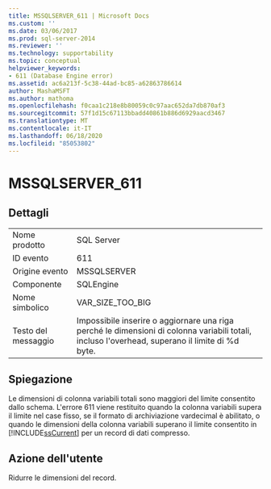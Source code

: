 ```yaml
---
title: MSSQLSERVER_611 | Microsoft Docs
ms.custom: ''
ms.date: 03/06/2017
ms.prod: sql-server-2014
ms.reviewer: ''
ms.technology: supportability
ms.topic: conceptual
helpviewer_keywords:
- 611 (Database Engine error)
ms.assetid: ac6a213f-5c38-44ad-bc85-a62863786614
author: MashaMSFT
ms.author: mathoma
ms.openlocfilehash: f0caa1c218e8b80059c0c97aac652da7db870af3
ms.sourcegitcommit: 57f1d15c67113bbadd40861b886d6929aacd3467
ms.translationtype: MT
ms.contentlocale: it-IT
ms.lasthandoff: 06/18/2020
ms.locfileid: "85053802"
---
```

# <a name="mssqlserver_611"></a>MSSQLSERVER_611
    
## <a name="details"></a>Dettagli  
  
|||  
|-|-|  
|Nome prodotto|SQL Server|  
|ID evento|611|  
|Origine evento|MSSQLSERVER|  
|Componente|SQLEngine|  
|Nome simbolico|VAR_SIZE_TOO_BIG|  
|Testo del messaggio|Impossibile inserire o aggiornare una riga perché le dimensioni di colonna variabili totali, incluso l'overhead, superano il limite di %d byte.|  
  
## <a name="explanation"></a>Spiegazione  
 Le dimensioni di colonna variabili totali sono maggiori del limite consentito dallo schema. L'errore 611 viene restituito quando la colonna variabili supera il limite nel case fisso, se il formato di archiviazione vardecimal è abilitato, o quando le dimensioni della colonna variabili superano il limite consentito in [!INCLUDE[ssCurrent](../../includes/sscurrent-md.md)] per un record di dati compresso.  
  
## <a name="user-action"></a>Azione dell'utente  
 Ridurre le dimensioni del record.  
  
  
